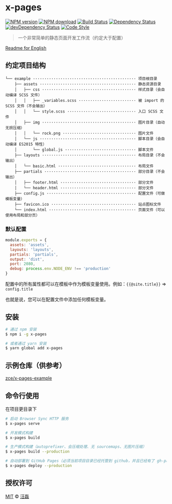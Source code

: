 # x-pages

[![NPM version][npm-image]][npm-url]
[![NPM download][download-image]][download-url]
[![Build Status][travis-image]][travis-url]
[![Dependency Status][dependency-image]][dependency-url]
[![devDependency Status][devdependency-image]][devdependency-url]
[![Code Style][style-image]][style-url]

[npm-image]: https://badge.fury.io/js/x-pages.svg
[npm-url]: https://npmjs.org/package/x-pages
[download-image]: https://img.shields.io/npm/dm/x-pages.svg
[download-url]: https://npmjs.org/package/x-pages
[travis-image]: https://travis-ci.org/zce/x-pages.svg?branch=master
[travis-url]: https://travis-ci.org/zce/x-pages
[dependency-image]: https://david-dm.org/zce/x-pages/status.svg
[dependency-url]: https://david-dm.org/zce/x-pages
[devdependency-image]: https://david-dm.org/zce/x-pages/dev-status.svg
[devdependency-url]: https://david-dm.org/zce/x-pages?type=dev
[style-image]: https://img.shields.io/badge/code%20style-standard-brightgreen.svg
[style-url]: http://standardjs.com/

> 一个非常简单的静态页面开发工作流（约定大于配置）

[Readme for English](README.md)

## 约定项目结构

```
└── example ············································· 项目根目录
    ├── assets ·········································· 静态资源目录
    │   ├── css ········································· 样式目录（会自动编译 SCSS 文件）
    │   │   ├── _variables.scss ························· 被 import 的 SCSS 文件（不会输出）
    │   │   └── style.scss ······························ 入口 SCSS 文件
    │   ├── img ········································· 图片目录（自动无损压缩）
    │   │   └── rock.png ································ 图片文件
    │   └── js ·········································· 脚本目录（会自动编译 ES2015 特性）
    │       └── global.js ······························· 脚本文件
    ├── layouts ········································· 布局目录（不会输出）
    │   └── basic.html ·································· 布局文件
    ├── partials ········································ 部分目录（不会输出）
    │   ├── footer.html ································· 部分文件
    │   └── header.html ································· 部分文件
    ├── config.js ······································· 配置文件（可做模板变量）
    ├── favicon.ico ····································· 站点图标文件
    └── index.html ······································ 页面文件（可以使用布局和部分页）
```

### 默认配置

```js
module.exports = {
  assets: 'assets',
  layouts: 'layouts',
  partials: 'partials',
  output: 'dist',
  port: 2080,
  debug: process.env.NODE_ENV !== 'production'
}
```

配置中的所有属性都可以在模板中作为模板变量使用。例如：`{{@site.title}}` => `config.title`

也就是说，您可以在配置文件中添加任何模板变量。

## 安装

```sh
# 通过 npm 安装
$ npm i -g x-pages

# 或者通过 yarn 安装
$ yarn global add x-pages
```

## 示例仓库（供参考）

[zce/x-pages-example](https://github.com/zce/x-pages-example)

## 命令行使用

在项目更目录下

```sh
# 启动 Browser Sync HTTP 服务
$ x-pages serve

# 开发模式构建
$ x-pages build

# 生产模式构建（autoprefixer、会压缩处理、无 sourcemaps、无图片压缩）
$ x-pages build --production

# 自动部署到 GitHub Pages（必须当前项目目录已经托管到 github，并且已经有了 gh-pages 分支）
$ x-pages deploy --production
```

## 授权许可

[MIT](LICENSE) &copy; [汪磊](https://zce.me)
